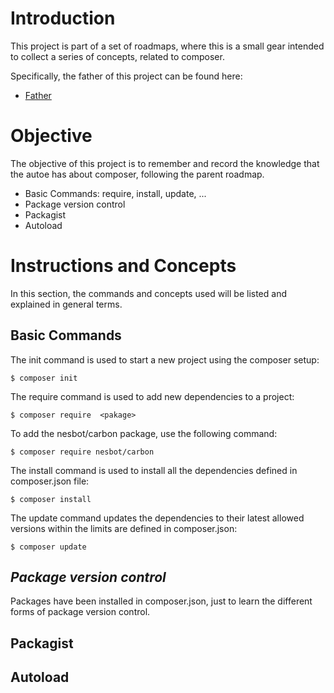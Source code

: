 # Introduction
This project is part of a set of roadmaps, where this is a small gear intended to collect a series of concepts, related to composer.

Specifically, the father of this project can be found here:
- [Father](https://github.com/alexbonavila/PhpRoadmap)

# Objective
The objective of this project is to remember and record the knowledge that the autoe has about composer, following the parent roadmap.

- Basic Commands: require, install, update, ...
- Package version control
- Packagist
- Autoload

# Instructions and Concepts
In this section, the commands and concepts used will be listed and explained in general terms.

## Basic Commands
The init command is used to start a new project using the composer setup:

`$ composer init`

The require command is used to add new dependencies to a project:

`$ composer require  <pakage>`

To add the nesbot/carbon package, use the following command:

`$ composer require nesbot/carbon`

The install command is used to install all the dependencies defined in composer.json file:

`$ composer install`

The update command updates the dependencies to their latest allowed versions within the limits are defined in composer.json:

`$ composer update`

## _**Package version control**_

Packages have been installed in composer.json, just to learn the different forms of package version control.

## Packagist

## Autoload